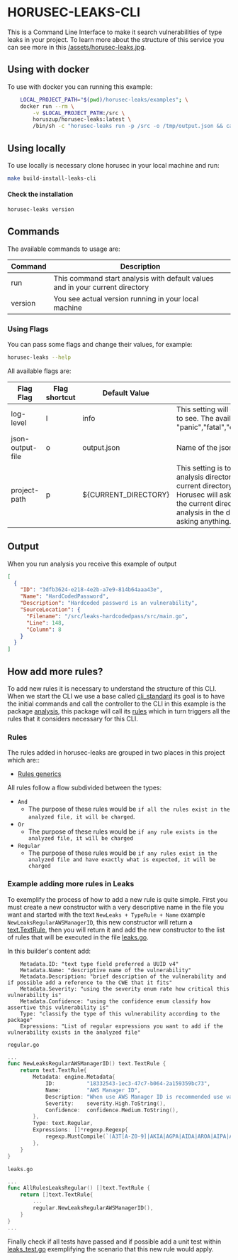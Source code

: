 # HORUSEC-LEAKS-CLI
This is a Command Line Interface to make it search vulnerabilities of type leaks in your project.
To learn more about the structure of this service you can see more in this <a href="../assets/horusec-leaks.jpg">/assets/horusec-leaks.jpg</a>.

## Using with docker
To use with docker you can running this example:
```bash
    LOCAL_PROJECT_PATH="$(pwd)/horusec-leaks/examples"; \
    docker run --rm \
        -v $LOCAL_PROJECT_PATH:/src \
        horuszup/horusec-leaks:latest \
        /bin/sh -c "horusec-leaks run -p /src -o /tmp/output.json && cat /tmp/output.json"
```

## Using locally
To use locally is necessary clone horusec in your local machine and run:
```bash
make build-install-leaks-cli
```

#### Check the installation
```bash
horusec-leaks version
```

## Commands
The available commands to usage are:

| Command | Description |
|---------|-------------|
| run     | This command start analysis with default values and in your current directory |
| version | You see actual version running in your local machine |

### Using Flags
You can pass some flags and change their values, for example:
```bash
horusec-leaks --help
```

All available flags are:

| Flag Flag        | Flag shortcut | Default Value        | Description |
|------------------|---------------|----------------------|-------------|
| log-level        | l             | info                 | This setting will define what level of logging I want to see. The available levels are: "panic","fatal","error","warn","info","debug","trace" |
| json-output-file | o             | output.json          | Name of the json file to save result of the analysis |
| project-path     | p             | ${CURRENT_DIRECTORY} | This setting is to know if I want to change the analysis directory and do not want to run in the current directory. If this value is not passed, Horusec will ask if you want to run the analysis in the current directory. If you pass it it will start the analysis in the directory informed by you without asking anything. |

## Output
When you run analysis you receive this example of output
```json
[
  {
    "ID": "3dfb3624-e218-4e2b-a7e9-814b64aaa43e",
    "Name": "HardCodedPassword",
    "Description": "Hardcoded password is an vulnerability",
    "SourceLocation": {
      "Filename": "/src/leaks-hardcodedpass/src/main.go",
      "Line": 148,
      "Column": 8
    }
  }
]
```

## How add more rules?
To add new rules it is necessary to understand the structure of this CLI. When we start the CLI we use a base called [cli_standard](/development-kit/pkg/cli_standard) its goal is to have the initial commands and call the controller to the CLI in this example is the package [analysis](/development-kit/pkg/engines/leaks/analysis), this package will call its [rules](/development-kit/pkg/engines/leaks/analysis) which in turn triggers all the rules that it considers necessary for this CLI.
### Rules
The rules added in horusec-leaks are grouped in two places in this project which are::
* [Rules generics](/development-kit/pkg/enums/engine/advisories/leaks)

All rules follow a flow subdivided between the types:
* `And`
    * The purpose of these rules would be `if all the rules exist in the analyzed file, it will be charged`. 
* `Or`
    * The purpose of these rules would be `if any rule exists in the analyzed file, it will be charged`
* `Regular`
    * The purpose of these rules would be `if any rules exist in the analyzed file and have exactly what is expected, it will be charged`  

### Example adding more rules in Leaks
To exemplify the process of how to add a new rule is quite simple. First you must create a new constructor with a very descriptive name in the file you want and started with the text `NewLeaks + TypeRule + Name` example `NewLeaksRegularAWSManagerID`, this new constructor will return a [text.TextRule](https://github.com/ZupIT/horusec-engine/text), then you will return it and add the new constructor to the list of rules that will be executed in the file [leaks.go](/development-kit/pkg/enums/engine/advisories/leaks/leaks.go).

In this builder's content add:
```text
    Metadata.ID: "text type field preferred a UUID v4"
    Metadata.Name: "descriptive name of the vulnerability"
    Metadata.Description: "brief description of the vulnerability and if possible add a reference to the CWE that it fits"
    Metadata.Severity: "using the severity enum rate how critical this vulnerability is"
    Metadata.Confidence: "using the confidence enum classify how assertive this vulnerability is"
    Type: "classify the type of this vulnerability according to the package"
    Expressions: "List of regular expressions you want to add if the vulnerability exists in the analyzed file"
```

`regular.go`
```go
...
func NewLeaksRegularAWSManagerID() text.TextRule {
	return text.TextRule{
		Metadata: engine.Metadata{
			ID:          "18332543-1ec3-47c7-b064-2a159359bc73",
			Name:        "AWS Manager ID",
			Description: "When use AWS Manager ID is recommended use vault or environment variable encrypted for the best security. For more information checkout the CWE-798 (https://cwe.mitre.org/data/definitions/798.html) advisory.",
			Severity:    severity.High.ToString(),
			Confidence:  confidence.Medium.ToString(),
		},
		Type: text.Regular,
		Expressions: []*regexp.Regexp{
			regexp.MustCompile(`(A3T[A-Z0-9]|AKIA|AGPA|AIDA|AROA|AIPA|ANPA|ANVA|ASIA)[A-Z0-9]{16}`),
		},
	}
}
```

`leaks.go`
```go
...
func AllRulesLeaksRegular() []text.TextRule {
    return []text.TextRule{
        ...
        regular.NewLeaksRegularAWSManagerID(),
    }
}
...
```

Finally check if all tests have passed and if possible add a unit test within [leaks_test.go](/development-kit/pkg/enums/engine/advisories/leaks/leaks_test.go) exemplifying the scenario that this new rule would apply.
